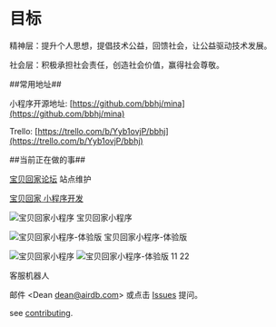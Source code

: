 目标
===========

精神层：提升个人思想，提倡技术公益，回馈社会，让公益驱动技术发展。

社会层：积极承担社会责任，创造社会价值，赢得社会尊敬。


##常用地址##

小程序开源地址: [https://github.com/bbhj/mina](https://github.com/bbhj/mina)

Trello: [https://trello.com/b/Yyb1ovjP/bbhj](https://trello.com/b/Yyb1ovjP/bbhj)

##当前正在做的事##

[宝贝回家论坛](https://bbs.baobeihuijia.com) 站点维护

[宝贝回家 小程序开发](/images/mina/8.jpg)

![宝贝回家小程序](/images/mina/8.jpg)
宝贝回家小程序

![宝贝回家小程序-体验版](/images/mina/trial.jpg)
宝贝回家小程序-体验版


![宝贝回家小程序](/images/mina/8.jpg)
![宝贝回家小程序-体验版](/images/mina/trial.jpg)
11 22

客服机器人



邮件 &lt;Dean dean@airdb.com&gt;  或点击 [Issues](https://github.com/bbhj/intro/issues) 提问。

see [contributing](03_how_to_github_pull_request.md).
